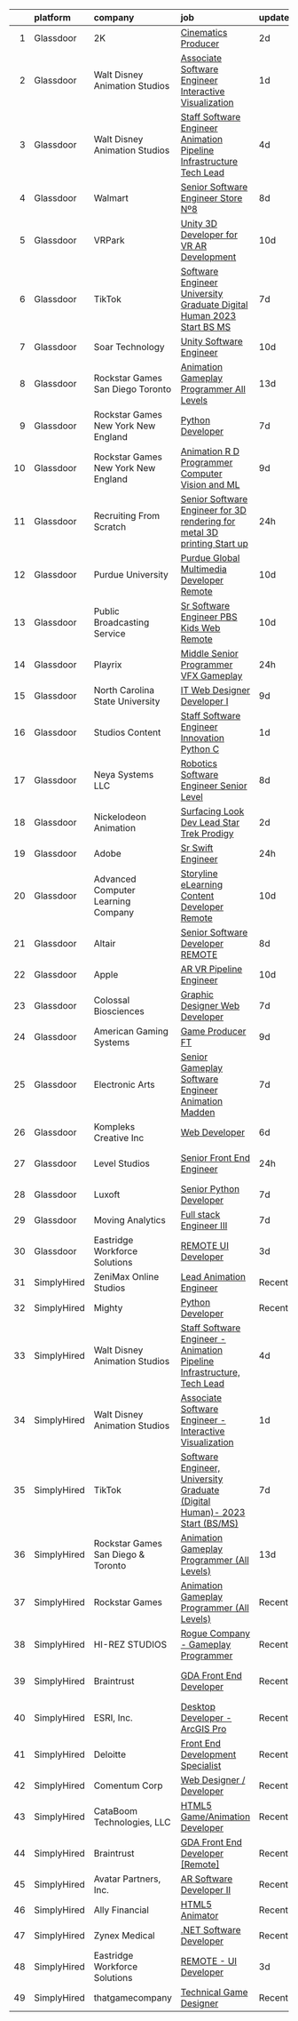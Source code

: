 

|    | platform    | company                               | job                                                                                                                                                                                                                                                                                                                                                                                                                                                                                                                                                                                                                                                                                                                                                                                                                                                                                                                                                                                                                                                                                                                                                                                                                                                                                                                                           | update_time   | location                       |
|---:|:------------|:--------------------------------------|:----------------------------------------------------------------------------------------------------------------------------------------------------------------------------------------------------------------------------------------------------------------------------------------------------------------------------------------------------------------------------------------------------------------------------------------------------------------------------------------------------------------------------------------------------------------------------------------------------------------------------------------------------------------------------------------------------------------------------------------------------------------------------------------------------------------------------------------------------------------------------------------------------------------------------------------------------------------------------------------------------------------------------------------------------------------------------------------------------------------------------------------------------------------------------------------------------------------------------------------------------------------------------------------------------------------------------------------------|:--------------|:-------------------------------|
|  1 | Glassdoor   | 2K                                    | [Cinematics Producer](https://www.glassdoor.com/partner/jobListing.htm?pos=116&ao=1136043&s=58&guid=0000018369313c6faa1f3e598db6152e&src=GD_JOB_AD&t=SR&vt=w&ea=1&cs=1_c3290af3&cb=1663917178527&jobListingId=1008151369130&jrtk=3-0-1gdkj2f9lgrjl801-1gdkj2fa5209r000-8efe759f864e4f08-)                                                                                                                                                                                                                                                                                                                                                                                                                                                                                                                                                                                                                                                                                                                                                                                                                                                                                                                                                                                                                                                     | 2d            | Maryland City, MD              |
|  2 | Glassdoor   | Walt Disney Animation Studios         | [Associate Software Engineer   Interactive Visualization](https://www.glassdoor.com/partner/jobListing.htm?pos=101&ao=1110586&s=58&guid=0000018369313c6faa1f3e598db6152e&src=GD_JOB_AD&t=SR&vt=w&cs=1_821c445b&cb=1663917178525&jobListingId=1008154848695&cpc=44CD5376B8534B8F&jrtk=3-0-1gdkj2f9lgrjl801-1gdkj2fa5209r000-dc9e1b3e513d2c42--6NYlbfkN0DAFTyt7pbDCC2JPO79CSdi1dIb81yjczP5qsKcZIxgiYm3-7g-689UM0rgypL64coNyM6FKvvwaOqtWxgh5wgDoS4rtzi-jlymwyy2QtQ8-pyHJQqW6GELa1LnfXMFzESZy8dc2w2rIAMrbcUF3lPzJVTztKV6zCm4xTZ-yseW0J6gW4vd9c1kk7K55E6L80TKzp49gsTGuXuJuePGY9YbzZvs0c9FdJP75xDI0sxk18X3OtTUebdPdp8uterKuqhsHSoP4eJBogxbbKPc-InH8J2FCdm20heLxsH2by3RH5-3rtnrjN-63ImglK6GfbJaRarPxkLwScTx9DQZWgctZ2vMZPuiReAW6tDwSzxkupSv6b-d3HFR3g10pLeBJtdun2oKZZwEfsIFAxz_-1dcifsL94dx_DwzpWGcD8s_BEZdSWZiRJSiZgpBTWOdvcQqJWjXX5I3Iw%3D%3D)                                                                                                                                                                                                                                                                                                                                                                                                                                                                                                     | 1d            | Burbank, CA                    |
|  3 | Glassdoor   | Walt Disney Animation Studios         | [Staff Software Engineer   Animation Pipeline Infrastructure  Tech Lead](https://www.glassdoor.com/partner/jobListing.htm?pos=103&ao=1110586&s=58&guid=0000018369313c6faa1f3e598db6152e&src=GD_JOB_AD&t=SR&vt=w&cs=1_c5e268cf&cb=1663917178525&jobListingId=1008147927931&cpc=7AD1D84939BBEEF3&jrtk=3-0-1gdkj2f9lgrjl801-1gdkj2fa5209r000-d6abb1bd8dc6fa3d--6NYlbfkN0DAFTyt7pbDCC2JPO79CSdi1dIb81yjczP5qsKcZIxgiYm3-7g-689UM0rgypL64cqM9i3rB5_HIQUMuocA2rIILJJOgH9pLLDPx6FhuErq227jutrb69CrIngZDP-Bfbu07HJva7rU9ZQjjLo5kMJYDuiYB5Sw2uj1MN7U8p4mMK0X0VlvGrE7SnwwuM1t-DDy0lO9spGHJRTJH6iXlD0FC1W47tpb5rdHjF8WvQHlc_9p1S-DRH7J_5olWqidfH4uQ0VJ-0RlHNYkkfGmsKtj5BxF2avsAL6CUODM8tOXC6TPLaHsO2HnRV24Ww9NA8e86DeZgjpqt-qFGxAuLptA7V-WFAhNzxNrUnti-6GxgbKalwgKGk-wqBUb35W2Rb1f09rzQw47e5ZByBrBl87c940R3L9ahzxcijo6rCdNx1qQYec71HsaLZO0uG0AI5i0BbWl75wj7g%3D%3D)                                                                                                                                                                                                                                                                                                                                                                                                                                                                                      | 4d            | Burbank, CA                    |
|  4 | Glassdoor   | Walmart                               | [Senior Software Engineer   Store Nº8](https://www.glassdoor.com/partner/jobListing.htm?pos=127&ao=1136043&s=58&guid=0000018369313c6faa1f3e598db6152e&src=GD_JOB_AD&t=SR&vt=w&cs=1_b64d331c&cb=1663917178528&jobListingId=1008141282823&jrtk=3-0-1gdkj2f9lgrjl801-1gdkj2fa5209r000-89efea938ca629f7-)                                                                                                                                                                                                                                                                                                                                                                                                                                                                                                                                                                                                                                                                                                                                                                                                                                                                                                                                                                                                                                         | 8d            | Redmond, WA                    |
|  5 | Glassdoor   | VRPark                                | [Unity 3D Developer for VR AR Development](https://www.glassdoor.com/partner/jobListing.htm?pos=115&ao=1136043&s=58&guid=0000018369313c6faa1f3e598db6152e&src=GD_JOB_AD&t=SR&vt=w&ea=1&cs=1_12a5baf8&cb=1663917178526&jobListingId=1008134316115&jrtk=3-0-1gdkj2f9lgrjl801-1gdkj2fa5209r000-e38182a1c25d7b2a-)                                                                                                                                                                                                                                                                                                                                                                                                                                                                                                                                                                                                                                                                                                                                                                                                                                                                                                                                                                                                                                | 10d           | Hackensack, NJ                 |
|  6 | Glassdoor   | TikTok                                | [Software Engineer  University Graduate  Digital Human   2023 Start  BS MS ](https://www.glassdoor.com/partner/jobListing.htm?pos=112&ao=1136043&s=58&guid=0000018369313c6faa1f3e598db6152e&src=GD_JOB_AD&t=SR&vt=w&cs=1_dd1b39cf&cb=1663917178526&jobListingId=1008142298308&jrtk=3-0-1gdkj2f9lgrjl801-1gdkj2fa5209r000-5451d67c6d8a7858-)                                                                                                                                                                                                                                                                                                                                                                                                                                                                                                                                                                                                                                                                                                                                                                                                                                                                                                                                                                                                   | 7d            | San Francisco, CA              |
|  7 | Glassdoor   | Soar Technology                       | [Unity Software Engineer](https://www.glassdoor.com/partner/jobListing.htm?pos=123&ao=1136043&s=58&guid=0000018369313c6faa1f3e598db6152e&src=GD_JOB_AD&t=SR&vt=w&ea=1&cs=1_ca00bda0&cb=1663917178528&jobListingId=1008133518612&jrtk=3-0-1gdkj2f9lgrjl801-1gdkj2fa5209r000-32d30ab0496bc798-)                                                                                                                                                                                                                                                                                                                                                                                                                                                                                                                                                                                                                                                                                                                                                                                                                                                                                                                                                                                                                                                 | 10d           | Orlando, FL                    |
|  8 | Glassdoor   | Rockstar Games San Diego   Toronto    | [Animation Gameplay Programmer  All Levels ](https://www.glassdoor.com/partner/jobListing.htm?pos=110&ao=1136043&s=58&guid=0000018369313c6faa1f3e598db6152e&src=GD_JOB_AD&t=SR&vt=w&cs=1_36e41ff1&cb=1663917178526&jobListingId=1008130446147&jrtk=3-0-1gdkj2f9lgrjl801-1gdkj2fa5209r000-cb0eef0be64d69c4-)                                                                                                                                                                                                                                                                                                                                                                                                                                                                                                                                                                                                                                                                                                                                                                                                                                                                                                                                                                                                                                   | 13d           | Carlsbad, CA                   |
|  9 | Glassdoor   | Rockstar Games New York   New England | [Python Developer](https://www.glassdoor.com/partner/jobListing.htm?pos=124&ao=1136043&s=58&guid=0000018369313c6faa1f3e598db6152e&src=GD_JOB_AD&t=SR&vt=w&cs=1_f06e95c9&cb=1663917178528&jobListingId=1008143295004&jrtk=3-0-1gdkj2f9lgrjl801-1gdkj2fa5209r000-46d89c3fe8997866-)                                                                                                                                                                                                                                                                                                                                                                                                                                                                                                                                                                                                                                                                                                                                                                                                                                                                                                                                                                                                                                                             | 7d            | Manhattan                      |
| 10 | Glassdoor   | Rockstar Games New York   New England | [Animation R D Programmer  Computer Vision and ML](https://www.glassdoor.com/partner/jobListing.htm?pos=121&ao=1136043&s=58&guid=0000018369313c6faa1f3e598db6152e&src=GD_JOB_AD&t=SR&vt=w&cs=1_0365165e&cb=1663917178527&jobListingId=1008137739780&jrtk=3-0-1gdkj2f9lgrjl801-1gdkj2fa5209r000-e7ad6aeae0a7a570-)                                                                                                                                                                                                                                                                                                                                                                                                                                                                                                                                                                                                                                                                                                                                                                                                                                                                                                                                                                                                                             | 9d            | Manhattan                      |
| 11 | Glassdoor   | Recruiting From Scratch               | [Senior Software Engineer for 3D rendering for metal 3D printing Start up](https://www.glassdoor.com/partner/jobListing.htm?pos=117&ao=1136043&s=58&guid=0000018369313c6faa1f3e598db6152e&src=GD_JOB_AD&t=SR&vt=w&ea=1&cs=1_b6acf100&cb=1663917178527&jobListingId=1008157349603&jrtk=3-0-1gdkj2f9lgrjl801-1gdkj2fa5209r000-f06066c83ad0ca20-)                                                                                                                                                                                                                                                                                                                                                                                                                                                                                                                                                                                                                                                                                                                                                                                                                                                                                                                                                                                                | 24h           | Remote                         |
| 12 | Glassdoor   | Purdue University                     | [Purdue Global Multimedia Developer  Remote ](https://www.glassdoor.com/partner/jobListing.htm?pos=118&ao=1136043&s=58&guid=0000018369313c6faa1f3e598db6152e&src=GD_JOB_AD&t=SR&vt=w&cs=1_567da075&cb=1663917178529&jobListingId=1008133073256&jrtk=3-0-1gdkj2f9lgrjl801-1gdkj2fa5209r000-8202613e0816d37c-)                                                                                                                                                                                                                                                                                                                                                                                                                                                                                                                                                                                                                                                                                                                                                                                                                                                                                                                                                                                                                                  | 10d           | Indiana                        |
| 13 | Glassdoor   | Public Broadcasting Service           | [Sr  Software Engineer  PBS Kids Web  Remote ](https://www.glassdoor.com/partner/jobListing.htm?pos=129&ao=1136043&s=58&guid=0000018369313c6faa1f3e598db6152e&src=GD_JOB_AD&t=SR&vt=w&ea=1&cs=1_7195dfde&cb=1663917178528&jobListingId=1008134206213&jrtk=3-0-1gdkj2f9lgrjl801-1gdkj2fa5209r000-bfcc5af592ac01e9-)                                                                                                                                                                                                                                                                                                                                                                                                                                                                                                                                                                                                                                                                                                                                                                                                                                                                                                                                                                                                                            | 10d           | Arlington, VA                  |
| 14 | Glassdoor   | Playrix                               | [Middle  Senior Programmer  VFX  Gameplay ](https://www.glassdoor.com/partner/jobListing.htm?pos=119&ao=1136043&s=58&guid=0000018369313c6faa1f3e598db6152e&src=GD_JOB_AD&t=SR&vt=w&cs=1_02533f47&cb=1663917178527&jobListingId=1008155987571&jrtk=3-0-1gdkj2f9lgrjl801-1gdkj2fa5209r000-f3bdf43e7ed7867e-)                                                                                                                                                                                                                                                                                                                                                                                                                                                                                                                                                                                                                                                                                                                                                                                                                                                                                                                                                                                                                                    | 24h           | Remote                         |
| 15 | Glassdoor   | North Carolina State University       | [IT Web Designer Developer I](https://www.glassdoor.com/partner/jobListing.htm?pos=130&ao=1136043&s=58&guid=0000018369313c6faa1f3e598db6152e&src=GD_JOB_AD&t=SR&vt=w&cs=1_3c15e902&cb=1663917178528&jobListingId=1008137080970&jrtk=3-0-1gdkj2f9lgrjl801-1gdkj2fa5209r000-2983b0c5ed208523-)                                                                                                                                                                                                                                                                                                                                                                                                                                                                                                                                                                                                                                                                                                                                                                                                                                                                                                                                                                                                                                                  | 9d            | Raleigh, NC                    |
| 16 | Glassdoor   | Studios Content                       | [Staff Software Engineer Innovation  Python   C   ](https://www.glassdoor.com/partner/jobListing.htm?pos=102&ao=1110586&s=58&guid=0000018369313c6faa1f3e598db6152e&src=GD_JOB_AD&t=SR&vt=w&cs=1_a1e9c389&cb=1663917178525&jobListingId=1008155022773&cpc=75B6770C194DCF89&jrtk=3-0-1gdkj2f9lgrjl801-1gdkj2fa5209r000-3c8f231bf13da10a--6NYlbfkN0DAFTyt7pbDCC2JPO79CSdi1dIb81yjczP5qsKcZIxgiYm3-7g-689UM0rgypL64coMhlKUOtbVCPI9ArAbVwVyWxr9xto7S3ew1TOI2U-9vEKEsOVVD0QEZsG48Vey-WfQkBEOqmWGruNmvXcPP1SNiMNkl6etIPErUTIAnWPWht-BRtLnIxm3XlSRoyzIGim-BZ3UWmwH55MvCNTUDSHMjoPNOO5Lb6T9dvnu4i29KJpTIlqrLdL51igANqm9rTjwfJxoqQIoQxNqr8CWJF3N8w3Jdkljm_FaGhzq5sEXH6r-Dk3-OF4VVr4vWsbplPOnnh1dy67WS-umoLPhaFrKVxdvVdG6thQ6LNmrbkJjH2xfLk_yWKRQ-eoTSXrfhHcC7GZ3D_mAZ5yXG2vRlyM-ojuQl9y4O5ONMIDB6VuoEKGm10K5BU9OPeojbzKBcivSPPieFCv53A%3D%3D)                                                                                                                                                                                                                                                                                                                                                                                                                                                                                                           | 1d            | Burbank, CA                    |
| 17 | Glassdoor   | Neya Systems LLC                      | [Robotics Software Engineer Senior Level](https://www.glassdoor.com/partner/jobListing.htm?pos=126&ao=1136043&s=58&guid=0000018369313c6faa1f3e598db6152e&src=GD_JOB_AD&t=SR&vt=w&ea=1&cs=1_7f363b05&cb=1663917178528&jobListingId=1008140328980&jrtk=3-0-1gdkj2f9lgrjl801-1gdkj2fa5209r000-7d2fc9b146e62e43-)                                                                                                                                                                                                                                                                                                                                                                                                                                                                                                                                                                                                                                                                                                                                                                                                                                                                                                                                                                                                                                 | 8d            | Warrendale, PA                 |
| 18 | Glassdoor   | Nickelodeon Animation                 | [Surfacing Look Dev Lead  Star Trek  Prodigy ](https://www.glassdoor.com/partner/jobListing.htm?pos=125&ao=1136043&s=58&guid=0000018369313c6faa1f3e598db6152e&src=GD_JOB_AD&t=SR&vt=w&cs=1_1a4d4e8b&cb=1663917178528&jobListingId=1008151828062&jrtk=3-0-1gdkj2f9lgrjl801-1gdkj2fa5209r000-2db9da85bc0622d9-)                                                                                                                                                                                                                                                                                                                                                                                                                                                                                                                                                                                                                                                                                                                                                                                                                                                                                                                                                                                                                                 | 2d            | Burbank, CA                    |
| 19 | Glassdoor   | Adobe                                 | [Sr  Swift Engineer](https://www.glassdoor.com/partner/jobListing.htm?pos=111&ao=1136043&s=58&guid=0000018369313c6faa1f3e598db6152e&src=GD_JOB_AD&t=SR&vt=w&cs=1_24976ace&cb=1663917178526&jobListingId=1008155725904&jrtk=3-0-1gdkj2f9lgrjl801-1gdkj2fa5209r000-aa0a07b0271139a8-)                                                                                                                                                                                                                                                                                                                                                                                                                                                                                                                                                                                                                                                                                                                                                                                                                                                                                                                                                                                                                                                           | 24h           | New York, NY                   |
| 20 | Glassdoor   | Advanced Computer Learning Company    | [Storyline eLearning Content Developer  Remote ](https://www.glassdoor.com/partner/jobListing.htm?pos=113&ao=1136043&s=58&guid=0000018369313c6faa1f3e598db6152e&src=GD_JOB_AD&t=SR&vt=w&ea=1&cs=1_0bb323fb&cb=1663917178526&jobListingId=1008134135252&jrtk=3-0-1gdkj2f9lgrjl801-1gdkj2fa5209r000-0fc8a3c74219ea28-)                                                                                                                                                                                                                                                                                                                                                                                                                                                                                                                                                                                                                                                                                                                                                                                                                                                                                                                                                                                                                          | 10d           | Remote                         |
| 21 | Glassdoor   | Altair                                | [Senior Software Developer   REMOTE](https://www.glassdoor.com/partner/jobListing.htm?pos=107&ao=1136043&s=58&guid=0000018369313c6faa1f3e598db6152e&src=GD_JOB_AD&t=SR&vt=w&ea=1&cs=1_5bcd2883&cb=1663917178525&jobListingId=1008139796467&jrtk=3-0-1gdkj2f9lgrjl801-1gdkj2fa5209r000-3c67d948e7bb202c-)                                                                                                                                                                                                                                                                                                                                                                                                                                                                                                                                                                                                                                                                                                                                                                                                                                                                                                                                                                                                                                      | 8d            | Remote                         |
| 22 | Glassdoor   | Apple                                 | [AR VR Pipeline Engineer](https://www.glassdoor.com/partner/jobListing.htm?pos=105&ao=1110586&s=58&guid=0000018369313c6faa1f3e598db6152e&src=GD_JOB_AD&t=SR&vt=w&cs=1_de58d9e8&cb=1663917178525&jobListingId=1008133141172&cpc=3BA4CE39D5B5DEF5&jrtk=3-0-1gdkj2f9lgrjl801-1gdkj2fa5209r000-2379f138269ab6c9--6NYlbfkN0BvKrLyj5gPmtZO9T8euul8TCxuuKNOtzRJOomxnwSEodTz2Bc-sPZl1dBMH13w-jNU6qgfc5Ws1qOFAbWG9wRGF8UQmCtIGcQSLITXI7REWZwufvxwTr4teI-nkagU4dfq7sVRFTPjtt3stkW0W9FFLG5CCuMtTes_TpOqc3zYnRa_EmxQ33hCCfLMecYEy_ixyY8tRWGaBpuhzWAMxvew8qm2BvD75fc6Uq9RB02k8O9d-P1J-sAHQW5twcZ48P-uvY0UAlJKGrqQcNd1E89S8pWgsHB-_xLWXgquBRPXCa5Sr6J7BgtBe608vFuS38hfiEqcmdF6E3qfvdQsdr_B11WfgERVaHX6ofqfYi3wlofMFtHugMFL4YX13LrSAjv78ror5Nja2MciIKC8HFduV_AaaTyR1V9qGBk2RsyCUYlUxfOPN16ysl2940F5ICoPCc8J_uza-rNwWcwaz1IKrZuiaAAt3oovbs_wg1US3SdSfKxRds8tctHFb_NIIvisnLsVqvAYcM8Rp5J1S9taAin9YEufHBkw6uFiRxp2r1WYL1Pj_DXMk7WL3JMWw1Oarxjivq_JyvtFmCUpe0Nx9nNbBRmYBpswTjxniKQEtRicRi5RGYPAi8gM8GE_iPLO-Igm3LQ6Y7na59b0EJYW3-7Cg-vbqI71nCBVnSTl4pNiZyrzbhR7gh2ZCobXq7c50htv3WixPivKVG9DYUMSjTRRPPrc8HXCjaTI2px5Js6730F6SG9nI4MI9GvYt9n_1IHIr4Myul5wcLVye68bhP0jqWl9VSR692IZDrCTO4pwxkbtrvcqLChpztvpGaAwyavw7JhjmBITe5UuuWTMCdbjuBKhJPieJwmAFbi_1TY4T5SrXytDDM2LaeHA78zfn-59Bet1SrxRL3Qh2VCiOUcG60WhKV84Feh_YtuwnRd8AwIcxepzrqX9kl_MrtZb0NJDXXaDFg-mI06PahPB) | 10d           | Seattle, WA                    |
| 23 | Glassdoor   | Colossal Biosciences                  | [Graphic Designer Web Developer](https://www.glassdoor.com/partner/jobListing.htm?pos=122&ao=1136043&s=58&guid=0000018369313c6faa1f3e598db6152e&src=GD_JOB_AD&t=SR&vt=w&ea=1&cs=1_6546ce3f&cb=1663917178527&jobListingId=1008142661513&jrtk=3-0-1gdkj2f9lgrjl801-1gdkj2fa5209r000-737906941dce3381-)                                                                                                                                                                                                                                                                                                                                                                                                                                                                                                                                                                                                                                                                                                                                                                                                                                                                                                                                                                                                                                          | 7d            | Dallas, TX                     |
| 24 | Glassdoor   | American Gaming Systems               | [Game Producer  FT ](https://www.glassdoor.com/partner/jobListing.htm?pos=128&ao=1136043&s=58&guid=0000018369313c6faa1f3e598db6152e&src=GD_JOB_AD&t=SR&vt=w&ea=1&cs=1_04152cc1&cb=1663917178528&jobListingId=1008137665790&jrtk=3-0-1gdkj2f9lgrjl801-1gdkj2fa5209r000-e00b114749863146-)                                                                                                                                                                                                                                                                                                                                                                                                                                                                                                                                                                                                                                                                                                                                                                                                                                                                                                                                                                                                                                                      | 9d            | Atlanta, GA                    |
| 25 | Glassdoor   | Electronic Arts                       | [Senior Gameplay Software Engineer  Animation    Madden](https://www.glassdoor.com/partner/jobListing.htm?pos=114&ao=1136043&s=58&guid=0000018369313c6faa1f3e598db6152e&src=GD_JOB_AD&t=SR&vt=w&cs=1_cda69961&cb=1663917178526&jobListingId=1008142392083&jrtk=3-0-1gdkj2f9lgrjl801-1gdkj2fa5209r000-3028ed30e6697f32-)                                                                                                                                                                                                                                                                                                                                                                                                                                                                                                                                                                                                                                                                                                                                                                                                                                                                                                                                                                                                                       | 7d            | Orlando, FL                    |
| 26 | Glassdoor   | Kompleks Creative  Inc                | [Web Developer](https://www.glassdoor.com/partner/jobListing.htm?pos=109&ao=1136043&s=58&guid=0000018369313c6faa1f3e598db6152e&src=GD_JOB_AD&t=SR&vt=w&ea=1&cs=1_be6e34af&cb=1663917178526&jobListingId=1008145276857&jrtk=3-0-1gdkj2f9lgrjl801-1gdkj2fa5209r000-5e80ebe0709b3e0e-)                                                                                                                                                                                                                                                                                                                                                                                                                                                                                                                                                                                                                                                                                                                                                                                                                                                                                                                                                                                                                                                           | 6d            | Durham, NC                     |
| 27 | Glassdoor   | Level Studios                         | [Senior Front End Engineer](https://www.glassdoor.com/partner/jobListing.htm?pos=108&ao=1136043&s=58&guid=0000018369313c6faa1f3e598db6152e&src=GD_JOB_AD&t=SR&vt=w&cs=1_4fa8f70d&cb=1663917178526&jobListingId=1008157600618&jrtk=3-0-1gdkj2f9lgrjl801-1gdkj2fa5209r000-ede157fa8dab85ef-)                                                                                                                                                                                                                                                                                                                                                                                                                                                                                                                                                                                                                                                                                                                                                                                                                                                                                                                                                                                                                                                    | 24h           | San Francisco, CA              |
| 28 | Glassdoor   | Luxoft                                | [Senior Python Developer](https://www.glassdoor.com/partner/jobListing.htm?pos=106&ao=1136043&s=58&guid=0000018369313c6faa1f3e598db6152e&src=GD_JOB_AD&t=SR&vt=w&cs=1_6b179cea&cb=1663917178525&jobListingId=1008142648077&jrtk=3-0-1gdkj2f9lgrjl801-1gdkj2fa5209r000-8146cd4531634ece-)                                                                                                                                                                                                                                                                                                                                                                                                                                                                                                                                                                                                                                                                                                                                                                                                                                                                                                                                                                                                                                                      | 7d            | Remote                         |
| 29 | Glassdoor   | Moving Analytics                      | [Full stack Engineer III](https://www.glassdoor.com/partner/jobListing.htm?pos=120&ao=1136043&s=58&guid=0000018369313c6faa1f3e598db6152e&src=GD_JOB_AD&t=SR&vt=w&ea=1&cs=1_5842bc15&cb=1663917178527&jobListingId=1008143581019&jrtk=3-0-1gdkj2f9lgrjl801-1gdkj2fa5209r000-c37754ca18e87a99-)                                                                                                                                                                                                                                                                                                                                                                                                                                                                                                                                                                                                                                                                                                                                                                                                                                                                                                                                                                                                                                                 | 7d            | Irvine, CA                     |
| 30 | Glassdoor   | Eastridge Workforce Solutions         | [REMOTE   UI Developer](https://www.glassdoor.com/partner/jobListing.htm?pos=104&ao=1110586&s=58&guid=0000018369313c6faa1f3e598db6152e&src=GD_JOB_AD&t=SR&vt=w&ea=1&cs=1_40081621&cb=1663917178525&jobListingId=1008149608143&cpc=8795CF9063CD573D&jrtk=3-0-1gdkj2f9lgrjl801-1gdkj2fa5209r000-f59bf9f453ff84d1--6NYlbfkN0DybkRSn_Q7CT62GnFN88VmimyaY7jaahKWndbXBXLMBbHMz5el8CBY0eGB8qz1XOa-y-y7ep1U_B4yeLj8qak1Vao7H536swc3UloJ3azQJv88Xh7dFtXuCLPvwr6EGgUaF68OsNR5bmbtPhENR_OjOQCVJS2AsdO3IqiADgPNaejW5Utov5hBssZhSHBgMRWBTBTHENi6eaz7k1apMWHSiypI8oXmzThDb2orFIKEmGK-6VnHet3sQ-xGZbxWYDt2R5nxBtq2FDZO-wTaABfCvidiCruBd5VagWR4viA73Q8qzLhmrs5R2gxHCtkQnLZr4vS61BSY_F9RVPv5T9OZ58mn7tCzEPlGX3zky0J-Jtaevtt_8oK5i5ZLCVJKRrcShRvok1O1-YuxCQimmq32ykvW48M66lNlOSZWaVKQaMIVmwEn6vCd9WdMXOTUq1k_i3MFHx2aMFV7-NZHgFTgTs6rwNtUVgdx_Bh7kMJfAKDP6Qs4_VjeFpUt68l3Y_e_RY-zuV5xtShJjDZEfueFCGUQrJsQ2Bx0BJAoxiWud0MgzLqpnOLrtkWWE-QqzJ-fF2IPaMfhZQ%3D%3D)                                                                                                                                                                                                                                                                                                                                                                                                  | 3d            | Three Rivers, CA               |
| 31 | SimplyHired | ZeniMax Online Studios                | [Lead Animation Engineer](https://www.simplyhired.com/job/wB99k8t-eMRgUo6hOawULRUW49LNntG7R_H8UzX1DerJ02eJnh5vkw?q=animation+developer)                                                                                                                                                                                                                                                                                                                                                                                                                                                                                                                                                                                                                                                                                                                                                                                                                                                                                                                                                                                                                                                                                                                                                                                                       | Recently      | Hunt Valley, MD                |
| 32 | SimplyHired | Mighty                                | [Python Developer](https://www.simplyhired.com/job/mSidqalQa9rFv-8uMc6mXYDSd2xaTVkb4xZSgl6OipQNezi9Fe79tw?q=animation+developer)                                                                                                                                                                                                                                                                                                                                                                                                                                                                                                                                                                                                                                                                                                                                                                                                                                                                                                                                                                                                                                                                                                                                                                                                              | Recently      | Remote                         |
| 33 | SimplyHired | Walt Disney Animation Studios         | [Staff Software Engineer - Animation Pipeline Infrastructure, Tech Lead](https://www.simplyhired.com/job/3LXyBLiOZW-ZM-C-9WI2AV7BDH8lV916WHaJF8at8iu6Eb5Jbur3uw?q=animation+developer)                                                                                                                                                                                                                                                                                                                                                                                                                                                                                                                                                                                                                                                                                                                                                                                                                                                                                                                                                                                                                                                                                                                                                        | 4d            | Burbank, CA                    |
| 34 | SimplyHired | Walt Disney Animation Studios         | [Associate Software Engineer - Interactive Visualization](https://www.simplyhired.com/job/EfvqYYGN-zDDAO8MLMxlbQWJa5JjO1507ZInP43R3ESqGubTemlHRQ?q=animation+developer)                                                                                                                                                                                                                                                                                                                                                                                                                                                                                                                                                                                                                                                                                                                                                                                                                                                                                                                                                                                                                                                                                                                                                                       | 1d            | Burbank, CA                    |
| 35 | SimplyHired | TikTok                                | [Software Engineer, University Graduate (Digital Human)- 2023 Start (BS/MS)](https://www.simplyhired.com/job/0MF0ic0TzQPhLXNAzZj0O9n7lFPzSLc6Z6xyJaGVxzcgxzBGEBVj-A?q=animation+developer)                                                                                                                                                                                                                                                                                                                                                                                                                                                                                                                                                                                                                                                                                                                                                                                                                                                                                                                                                                                                                                                                                                                                                    | 7d            | Mountain View, CA +3 locations |
| 36 | SimplyHired | Rockstar Games San Diego & Toronto    | [Animation Gameplay Programmer (All Levels)](https://www.simplyhired.com/job/YwmeH3WKxg1QJvbCuyAdyRWvqXDSjDWZTtUpeTmYH_Hpa-ZjxEA3jA?q=animation+developer)                                                                                                                                                                                                                                                                                                                                                                                                                                                                                                                                                                                                                                                                                                                                                                                                                                                                                                                                                                                                                                                                                                                                                                                    | 13d           | Carlsbad, CA                   |
| 37 | SimplyHired | Rockstar Games                        | [Animation Gameplay Programmer (All Levels)](https://www.simplyhired.com/job/1pSEzXWP6p8ML9piAakVgJAIWzA9LrjPxi3CLE-MLJDKJMG2jk5IcQ?q=animation+developer)                                                                                                                                                                                                                                                                                                                                                                                                                                                                                                                                                                                                                                                                                                                                                                                                                                                                                                                                                                                                                                                                                                                                                                                    | Recently      | Carlsbad, CA                   |
| 38 | SimplyHired | HI-REZ STUDIOS                        | [Rogue Company - Gameplay Programmer](https://www.simplyhired.com/job/LsNry-p6gnu1TIEZmUo6I8aV0PTXE3Z5_Z4722fobj5x-RZGMaivJA?q=animation+developer)                                                                                                                                                                                                                                                                                                                                                                                                                                                                                                                                                                                                                                                                                                                                                                                                                                                                                                                                                                                                                                                                                                                                                                                           | Recently      | Remote                         |
| 39 | SimplyHired | Braintrust                            | [GDA Front End Developer](https://www.simplyhired.com/job/UZ9Q8-2YQzziZGvAgzlOQfWWakPdUbz_v2EOZRqXahRslnFEc8rN4A?q=animation+developer)                                                                                                                                                                                                                                                                                                                                                                                                                                                                                                                                                                                                                                                                                                                                                                                                                                                                                                                                                                                                                                                                                                                                                                                                       | Recently      | San Francisco, CA              |
| 40 | SimplyHired | ESRI, Inc.                            | [Desktop Developer - ArcGIS Pro](https://www.simplyhired.com/job/Pn0jlgPOSBBY-nMbXrtFeV4yvqyMnKMGCwWZz4L1Vtp9irTKUDf2Rg?q=animation+developer)                                                                                                                                                                                                                                                                                                                                                                                                                                                                                                                                                                                                                                                                                                                                                                                                                                                                                                                                                                                                                                                                                                                                                                                                | Recently      | Remote                         |
| 41 | SimplyHired | Deloitte                              | [Front End Development Specialist](https://www.simplyhired.com/job/YodhBNjRAW-s2eO3lylzeMfqkRYWEub3a3o-zYVb9DoOGx0MIaYv-g?q=animation+developer)                                                                                                                                                                                                                                                                                                                                                                                                                                                                                                                                                                                                                                                                                                                                                                                                                                                                                                                                                                                                                                                                                                                                                                                              | Recently      | Boise, ID                      |
| 42 | SimplyHired | Comentum Corp                         | [Web Designer / Developer](https://www.simplyhired.com/job/Q3AiuT6xbcgOiGnXd8Q2EOBPVtWvzXw2tRtn6wxXf2-grSE0omUHrA?q=animation+developer)                                                                                                                                                                                                                                                                                                                                                                                                                                                                                                                                                                                                                                                                                                                                                                                                                                                                                                                                                                                                                                                                                                                                                                                                      | Recently      | San Diego, CA                  |
| 43 | SimplyHired | CataBoom Technologies, LLC            | [HTML5 Game/Animation Developer](https://www.simplyhired.com/job/rcD9kqRruTFu3sLPN7RcYmKqhwYda35Xkfl4DXnDIh1VgwPtoMUoDw?q=animation+developer)                                                                                                                                                                                                                                                                                                                                                                                                                                                                                                                                                                                                                                                                                                                                                                                                                                                                                                                                                                                                                                                                                                                                                                                                | Recently      | Richardson, TX                 |
| 44 | SimplyHired | Braintrust                            | [GDA Front End Developer [Remote]](https://www.simplyhired.com/job/fmgQPs18YhJTNV-QeJbQ2by217JrJ0a2xYICSmkw0CLTap2nH4rOqA?q=animation+developer)                                                                                                                                                                                                                                                                                                                                                                                                                                                                                                                                                                                                                                                                                                                                                                                                                                                                                                                                                                                                                                                                                                                                                                                              | Recently      | San Francisco, CA              |
| 45 | SimplyHired | Avatar Partners, Inc.                 | [AR Software Developer II](https://www.simplyhired.com/job/UeNDfsvrvGKqJT2_CcRkXhDQimk6kBmqp97LV9GSoNPJsJtnaRbEsA?q=animation+developer)                                                                                                                                                                                                                                                                                                                                                                                                                                                                                                                                                                                                                                                                                                                                                                                                                                                                                                                                                                                                                                                                                                                                                                                                      | Recently      | Remote                         |
| 46 | SimplyHired | Ally Financial                        | [HTML5 Animator](https://www.simplyhired.com/job/nALAXYnSAULwPR4KKgCZeqMUxMlWYaSjM_gmb7Oh6XqDXaVFXYnmZg?q=animation+developer)                                                                                                                                                                                                                                                                                                                                                                                                                                                                                                                                                                                                                                                                                                                                                                                                                                                                                                                                                                                                                                                                                                                                                                                                                | Recently      | Charlotte, NC                  |
| 47 | SimplyHired | Zynex Medical                         | [.NET Software Developer](https://www.simplyhired.com/job/CkZS4u7p1I92Dp42AUwS_a_ddjsrJw7_CNhZYtWMjYq5qdAiX22kGQ?q=animation+developer)                                                                                                                                                                                                                                                                                                                                                                                                                                                                                                                                                                                                                                                                                                                                                                                                                                                                                                                                                                                                                                                                                                                                                                                                       | Recently      | Englewood, CO                  |
| 48 | SimplyHired | Eastridge Workforce Solutions         | [REMOTE - UI Developer](https://www.simplyhired.com/job/ZyaJ5vMKRl5bYLbCg4Jf7ibIBkCKmPwhATxpnXIr1zJOOXq0SCGsUg?q=animation+developer)                                                                                                                                                                                                                                                                                                                                                                                                                                                                                                                                                                                                                                                                                                                                                                                                                                                                                                                                                                                                                                                                                                                                                                                                         | 3d            | Three Rivers, CA               |
| 49 | SimplyHired | thatgamecompany                       | [Technical Game Designer](https://www.simplyhired.com/job/y-lz1SeAzhQNkUvxzmRDeaOIi_-I-WZ7TDGfH5pz93q_EUn8T_TaaQ?q=animation+developer)                                                                                                                                                                                                                                                                                                                                                                                                                                                                                                                                                                                                                                                                                                                                                                                                                                                                                                                                                                                                                                                                                                                                                                                                       | Recently      | Santa Monica, CA               |